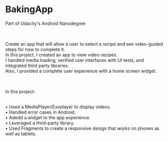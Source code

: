 # BakingApp
Part of Udacity's Android Nanodegree<br /><br /><br />


Create an app that will allow a user to select a recipe and see video-guided steps for how to complete it.<br />
In this project, I created an app to view video recipes. <br />
I handled media loading, verified user interfaces with UI tests, and integrated third party libraries.<br />
Also, I provided a complete user experience with a home screen widget.<br /><br /><br />


In this project:<br /><br />

• Used a MediaPlayer/Exoplayer to display videos.<br />
• Handled error cases in Android.<br />
• Adedd a widget to the app experience.<br />
• Leveraged a third-party library.<br />
• Used Fragments to create a responsive design that works on phones as well as tablets.<br />


